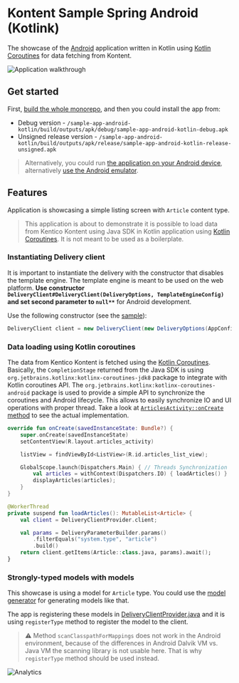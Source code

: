# Kontent Sample Spring Android (Kotlink)

The showcase of the [Android](https://www.android.com/) application written in Kotlin using [Kotlin Coroutines](https://kotlinlang.org/docs/reference/coroutines-overview.html) for data fetching from Kontent.

![Application walkthrough](./adroid-app-showcase.gif)

## Get started

First, [build the whole monorepo](../README.md#Build-and-Test), and then you could install the app from:

* Debug version - `/sample-app-android-kotlin/build/outputs/apk/debug/sample-app-android-kotlin-debug.apk`
* Unsigned release version - `/sample-app-android-kotlin/build/outputs/apk/release/sample-app-android-kotlin-release-unsigned.apk`

> Alternatively, you could run [the application on your Android device](https://developer.android.com/studio/run), alternatively [use the Android emulator](https://developer.android.com/studio/run/emulator).

## Features

Application is showcasing a simple listing screen with `Article` content type.

> This application is about to demonstrate it is possible to load data from Kentico Kontent using Java SDK in Kotlin application using [Kotlin Coroutines](https://kotlinlang.org/docs/reference/coroutines-overview). It is not meant to be used as a boilerplate.

### Instantiating Delivery client

It is important to instantiate the delivery with the constructor that disables the template engine. The template engine is meant to be used on the web platform. **Use constructor `DeliveryClient#DeliveryClient(DeliveryOptions, TemplateEngineConfig)` and set second parameter to `null**`** for Android development.

Use the following constructor (see the [sample](./src/main/java/kentico/kontent/delivery/sample/dancinggoat/data/DeliveryClientProvider.kt)):

```java
DeliveryClient client = new DeliveryClient(new DeliveryOptions(AppConfig.KONTENT_PROJECT_ID), null);
```

### Data loading using Kotlin coroutines

The data from Kentico Kontent is fetched using the [Kotlin Coroutines](https://kotlinlang.org/docs/reference/coroutines-overview). Basically, the `CompletionStage` returned from the Java SDK is using `org.jetbrains.kotlinx:kotlinx-coroutines-jdk8` package to integrate with Kotlin coroutines API. The `org.jetbrains.kotlinx:kotlinx-coroutines-android` package is used to provide a simple API to synchronize the coroutines and Android lifecycle. This allows to easily synchronize IO and UI operations with proper thread. Take a look at [`ArticlesActivity::onCreate` method](./src/main/java/kentico/kontent/delivery/sample/dancinggoat/app/articles/ArticlesActivity.kt#L25) to see the actual implementation.

```kotlin
override fun onCreate(savedInstanceState: Bundle?) {
    super.onCreate(savedInstanceState)
    setContentView(R.layout.articles_activity)

    listView = findViewById<ListView>(R.id.articles_list_view);

    GlobalScope.launch(Dispatchers.Main) { // Threads Synchronization
        val articles = withContext(Dispatchers.IO) { loadArticles() }
        displayArticles(articles);
    }
}

@WorkerThread
private suspend fun loadArticles(): MutableList<Article> {
    val client = DeliveryClientProvider.client;

    val params = DeliveryParameterBuilder.params()
        .filterEquals("system.type", "article")
        .build()
    return client.getItems(Article::class.java, params).await();
}
```

### Strongly-typed models with models

This showcase is using a model for `Article` type. You could use the [model generator](../kontent-delivery-generators/README.md) for generating models like that.

The app is registering these models in [DeliveryClientProvider.java](./src/main/java/kentico/kontent/delivery/sample/dancinggoat/data/DeliveryClientProvider.kt) and it is using `registerType` method to register the model to the client.

> ⚠ Method `scanClasspathForMappings` does not work in the Android environment, because of the differences in Android Dalvik VM vs. Java VM the scanning library is not usable here. That is why `registerType` method should be used instead.

![Analytics](https://kentico-ga-beacon.azurewebsites.net/api/UA-69014260-4/Kentico/kontent-java-packages/sample-app-android-kotlin?pixel)
